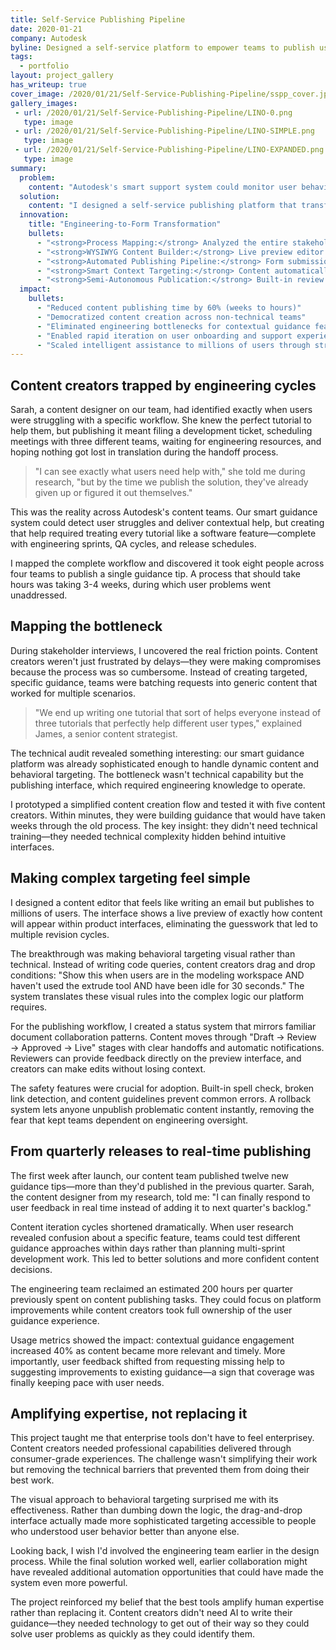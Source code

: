 ```yaml
---
title: Self-Service Publishing Pipeline
date: 2020-01-21
company: Autodesk
byline: Designed a self-service platform to empower teams to publish user-facing "Insights" and guidance content
tags:
  - portfolio
layout: project_gallery
has_writeup: true
cover_image: /2020/01/21/Self-Service-Publishing-Pipeline/sspp_cover.jpg
gallery_images:
 - url: /2020/01/21/Self-Service-Publishing-Pipeline/LINO-0.png
   type: image
 - url: /2020/01/21/Self-Service-Publishing-Pipeline/LINO-SIMPLE.png
   type: image
 - url: /2020/01/21/Self-Service-Publishing-Pipeline/LINO-EXPANDED.png
   type: image
summary:
  problem:
    content: "Autodesk's smart support system could monitor user behavior and deliver contextual guidance, but publishing new content required full engineering cycles. Every tutorial, efficiency tip, or onboarding flow needed scheduled meetings, resource allocation, wiki documentation, and cross-team coordination. This meant intelligent features that could help millions of users were bottlenecked by a process designed for major feature releases."
  solution:
    content: "I designed a self-service publishing platform that transforms content creation from engineering projects into simple form submissions. Content creators can now build contextual guidance using a WYSIWYG editor, see live previews, and publish directly to millions of users—all without touching code."
  innovation:
    title: "Engineering-to-Form Transformation"
    bullets:
      - "<strong>Process Mapping:</strong> Analyzed the entire stakeholder lifecycle for creating one 'Insight' and automated every step"
      - "<strong>WYSIWYG Content Builder:</strong> Live preview editor that shows exactly how content will appear in-product"
      - "<strong>Automated Publishing Pipeline:</strong> Form submission triggers the entire technical process that previously required engineering coordination"
      - "<strong>Smart Context Targeting:</strong> Content automatically surfaces to relevant users based on behavioral monitoring"
      - "<strong>Semi-Autonomous Publication:</strong> Built-in review workflows with rollback capabilities eliminate dev dependency"
  impact:
    bullets:
      - "Reduced content publishing time by 60% (weeks to hours)"
      - "Democratized content creation across non-technical teams"
      - "Eliminated engineering bottlenecks for contextual guidance features"
      - "Enabled rapid iteration on user onboarding and support experiences"
      - "Scaled intelligent assistance to millions of users through streamlined content pipeline"
---
```


## Content creators trapped by engineering cycles

Sarah, a content designer on our team, had identified exactly when users were struggling with a specific workflow. She knew the perfect tutorial to help them, but publishing it meant filing a development ticket, scheduling meetings with three different teams, waiting for engineering resources, and hoping nothing got lost in translation during the handoff process.

> "I can see exactly what users need help with," she told me during research, "but by the time we publish the solution, they've already given up or figured it out themselves."

This was the reality across Autodesk's content teams. Our smart guidance system could detect user struggles and deliver contextual help, but creating that help required treating every tutorial like a software feature—complete with engineering sprints, QA cycles, and release schedules.

I mapped the complete workflow and discovered it took eight people across four teams to publish a single guidance tip. A process that should take hours was taking 3-4 weeks, during which user problems went unaddressed.

## Mapping the bottleneck

During stakeholder interviews, I uncovered the real friction points. Content creators weren't just frustrated by delays—they were making compromises because the process was so cumbersome. Instead of creating targeted, specific guidance, teams were batching requests into generic content that worked for multiple scenarios.

> "We end up writing one tutorial that sort of helps everyone instead of three tutorials that perfectly help different user types," explained James, a senior content strategist.

The technical audit revealed something interesting: our smart guidance platform was already sophisticated enough to handle dynamic content and behavioral targeting. The bottleneck wasn't technical capability but the publishing interface, which required engineering knowledge to operate.

I prototyped a simplified content creation flow and tested it with five content creators. Within minutes, they were building guidance that would have taken weeks through the old process. The key insight: they didn't need technical training—they needed technical complexity hidden behind intuitive interfaces.

## Making complex targeting feel simple

I designed a content editor that feels like writing an email but publishes to millions of users. The interface shows a live preview of exactly how content will appear within product interfaces, eliminating the guesswork that led to multiple revision cycles.

The breakthrough was making behavioral targeting visual rather than technical. Instead of writing code queries, content creators drag and drop conditions: "Show this when users are in the modeling workspace AND haven't used the extrude tool AND have been idle for 30 seconds." The system translates these visual rules into the complex logic our platform requires.

For the publishing workflow, I created a status system that mirrors familiar document collaboration patterns. Content moves through "Draft → Review → Approved → Live" stages with clear handoffs and automatic notifications. Reviewers can provide feedback directly on the preview interface, and creators can make edits without losing context.

The safety features were crucial for adoption. Built-in spell check, broken link detection, and content guidelines prevent common errors. A rollback system lets anyone unpublish problematic content instantly, removing the fear that kept teams dependent on engineering oversight.

## From quarterly releases to real-time publishing

The first week after launch, our content team published twelve new guidance tips—more than they'd published in the previous quarter. Sarah, the content designer from my research, told me: "I can finally respond to user feedback in real time instead of adding it to next quarter's backlog."

Content iteration cycles shortened dramatically. When user research revealed confusion about a specific feature, teams could test different guidance approaches within days rather than planning multi-sprint development work. This led to better solutions and more confident content decisions.

The engineering team reclaimed an estimated 200 hours per quarter previously spent on content publishing tasks. They could focus on platform improvements while content creators took full ownership of the user guidance experience.

Usage metrics showed the impact: contextual guidance engagement increased 40% as content became more relevant and timely. More importantly, user feedback shifted from requesting missing help to suggesting improvements to existing guidance—a sign that coverage was finally keeping pace with user needs.

## Amplifying expertise, not replacing it

This project taught me that enterprise tools don't have to feel enterprisey. Content creators needed professional capabilities delivered through consumer-grade experiences. The challenge wasn't simplifying their work but removing the technical barriers that prevented them from doing their best work.

The visual approach to behavioral targeting surprised me with its effectiveness. Rather than dumbing down the logic, the drag-and-drop interface actually made more sophisticated targeting accessible to people who understood user behavior better than anyone else.

Looking back, I wish I'd involved the engineering team earlier in the design process. While the final solution worked well, earlier collaboration might have revealed additional automation opportunities that could have made the system even more powerful.

The project reinforced my belief that the best tools amplify human expertise rather than replacing it. Content creators didn't need AI to write their guidance—they needed technology to get out of their way so they could solve user problems as quickly as they could identify them.
